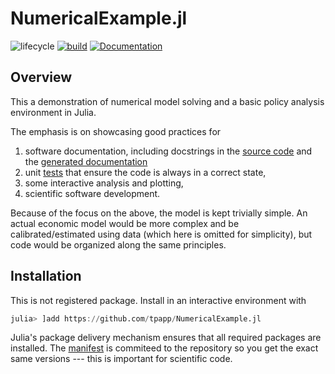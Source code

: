 # NumericalExample.jl

![lifecycle](https://img.shields.io/badge/lifecycle-experimental-orange.svg)
[![build](https://github.com/tpapp/NumericalExample.jl/workflows/CI/badge.svg)](https://github.com/tpapp/NumericalExample.jl/actions?query=workflow%3ACI)
[![Documentation](https://img.shields.io/badge/docs-master-blue.svg)](https://tpapp.github.io/NumericalExample.jl/dev)
<!-- [![Aqua QA](https://raw.githubusercontent.com/JuliaTesting/Aqua.jl/master/badge.svg)](https://github.com/JuliaTesting/Aqua.jl) -->

## Overview

This a demonstration of numerical model solving and a basic policy analysis environment in Julia.

The emphasis is on showcasing good practices for

1. software documentation, including docstrings in the [source code](./src/NumericalExample.jl) and the [generated documentation](https://tpapp.github.io/NumericalExample.jl/dev)
2. unit [tests](./test/runtest.jl) that ensure the code is always in a correct state,
3. some interactive analysis and plotting,
4. scientific software development.

Because of the focus on the above, the model is kept trivially simple. An actual economic model would be more complex and be calibrated/estimated using data (which here is omitted for simplicity), but code would be organized along the same principles.

## Installation 

This is not registered package. Install in an interactive environment with

```julia
julia> ]add https://github.com/tpapp/NumericalExample.jl
```

Julia's package delivery mechanism ensures that all required packages are installed. The [manifest](./Manifest.toml) is commiteed to the repository so you get the exact same versions --- this is important for scientific code.
